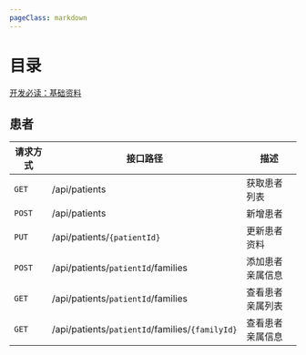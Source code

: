 ```yaml
---
pageClass: markdown
---
```


# 目录

[开发必读：基础资料](../guide)

## 患者

| 请求方式 | 接口路径                                        | 描述                                         |
| -------- | ----------------------------------------------- | -------------------------------------------- |
| `GET`    | /api/patients                                   | <a class="q" title="待开发">获取患者列表</a> |
| `POST`   | /api/patients                                   | 新增患者                                     |
| `PUT`    | /api/patients/`{patientId}`                     | 更新患者资料                                 |
| `POST`   | /api/patients/`patientId`/families              | 添加患者亲属信息                             |
| `GET`    | /api/patients/`patientId`/families              | 查看患者亲属列表                             |
| `GET`    | /api/patients/`patientId`/families/`{familyId}` | 查看患者亲属信息                             |